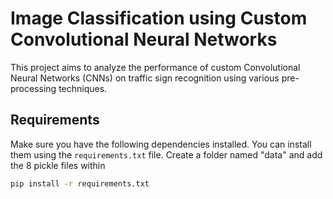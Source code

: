 # Image Classification using Custom Convolutional Neural Networks

This project aims to analyze the performance of custom Convolutional Neural Networks (CNNs) on traffic sign recognition using various pre-processing techniques.

## Requirements

Make sure you have the following dependencies installed. You can install them using the `requirements.txt` file.
Create a folder named "data" and add the 8 pickle files within

```sh
pip install -r requirements.txt
